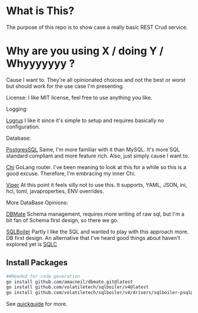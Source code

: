 # What is This?

The purpose of this repo is to show case a really basic REST Crud service.

# Why are you using X / doing Y / Whyyyyyyy ?

Cause I want to.  They're all opinionated choices and not the best or worst but should work for the use case I'm presenting. 

License: I like MIT license, feel free to use anything you like. 

Logging:

[Logrus](https://github.com/sirupsen/logrus) I like it since it's simple to setup and requires basically no configuration.

Database:

[PostgresSQL](https://www.postgresql.org/) Same, I'm more familiar with it than MySQL. It's more SQL standard compliant and more feature rich.  Also, just simply cause I want to. 

[Chi](https://github.com/go-chi/chi) GoLang router.  I've been meaning to look at this for a while so this is a good excuse.  Therefore, I'm embracing my inner Chi.

[Viper](https://github.com/spf13/viper) At this point it feels silly not to use this. It supports, YAML, JSON, ini, hcl, toml, javaproperties, ENV overrides.

More DataBase Opinions: 

[DBMate](https://github.com/amacneil/dbmate) Schema management, requires more writing of raw sql, but I'm a bit fan of Schema first design, so there we go.

[SQLBoiler](github.com/volatiletech/sqlboiler/) Partly I like the SQL and wanted to play with this approach more.  DB first design. An alternative that I've heard good things about haven't explored yet is [SQLC](https://github.com/kyleconroy/sqlc)

## Install Packages

```sh
##Needed for code generation
go install github.com/amacneil/dbmate.git@latest
go install github.com/volatiletech/sqlboiler/v4@latest
go install github.com/volatiletech/sqlboiler/v4/drivers/sqlboiler-psql@latest
```

See [quickguide](docs/00_quick_guide.md) for more.
